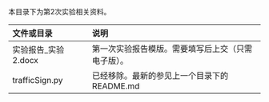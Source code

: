 本目录下为第2次实验相关资料。

| 文件或目录          | 说明                                               |
| :------------------ | :------------------------------------------------- |
| 实验报告_实验2.docx | 第一次实验报告模版。需要填写后上交（只需电子版）。 |
| trafficSign.py      | 已经移除。最新的参见上一个目录下的README.md        |

